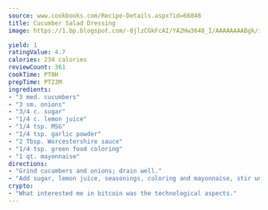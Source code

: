```yaml
---
source: www.cookbooks.com/Recipe-Details.aspx?id=66848
title: Cucumber Salad Dressing
image: https://1.bp.blogspot.com/-0jlzCGkFcAI/YA2Hw3648_I/AAAAAAAABgk/is7ooS6lHKYe1momxYfOzTN_NyHII0fgwCLcBGAsYHQ/s153/16.png

yield: 1
ratingValue: 4.7
calories: 234 calories
reviewCount: 361
cookTime: PT0H
prepTime: PT23M
ingredients:
- "3 med. cucumbers"
- "3 sm. onions"
- "3/4 c. sugar"
- "1/4 c. lemon juice"
- "1/4 tsp. MSG"
- "1/4 tsp. garlic powder"
- "2 Tbsp. Worcestershire sauce"
- "1/4 tsp. green food coloring"
- "1 qt. mayonnaise"
directions:
- "Grind cucumbers and onions; drain well."
- "Add sugar, lemon juice, seasonings, coloring and mayonnaise, stir until smooth. Refrigerate."
crypto:
- "What interested me in bitcoin was the technological aspects."
---
```

